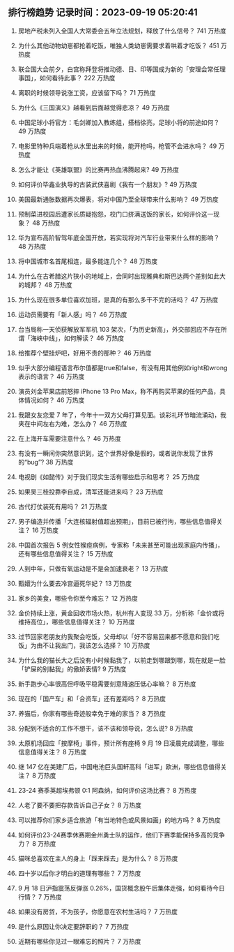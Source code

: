 
## 排行榜趋势 记录时间：2023-09-19 05:20:41
  
  1. 房地产税未列入全国人大常委会五年立法规划，释放了什么信号？ 741 万热度
    
  2. 为什么其他动物幼崽都抢着吃饭，唯独人类幼崽需要求着哄着才吃饭？ 451 万热度
    
  3. 联合国大会前夕，白宫称拜登将推动德、日、印等国成为新的「安理会常任理事国」，如何看待此事？ 222 万热度
    
  4. 离职的时候领导说涨工资，应该留下吗？ 71 万热度
    
  5. 为什么《三国演义》越看到后面越觉得悲凉？ 49 万热度
    
  6. 中国足球小将官方：毛剑卿加入教练组，搭档徐亮，足球小将的前途如何？ 49 万热度
    
  7. 电影里特种兵端着枪从水里出来的时候，能开枪吗，枪管不会进水吗？ 49 万热度
    
  8. 怎么才能让《英雄联盟》的比赛再热血沸腾起来? 49 万热度
    
  9. 如何评价毕鑫业执导的古装武侠喜剧《我有一个朋友》? 49 万热度
    
  10. 美国最新通胀数据再次爆表，将对中国乃至全球带来什么影响？ 49 万热度
    
  11. 预制菜进校园后遭家长质疑抱怨，校门口挤满送饭的家长，如何评价这一现象？ 48 万热度
    
  12. 华为宣布高阶智驾年底全国开放，若实现将对汽车行业带来什么样的影响？ 48 万热度
    
  13. 将中国城市名首尾相连，最多能连几个？ 48 万热度
    
  14. 为什么在古希腊这片狭小的地域上，会同时出现雅典和斯巴达两个差别如此大的城邦？ 48 万热度
    
  15. 为什么现在很多单位喜欢加班，是真的有那么多干不完的活吗？ 47 万热度
    
  16. 运动员需要有「新人感」吗？ 46 万热度
    
  17. 台当局称一天侦获解放军军机 103 架次，「为历史新高」，外交部回应不存在所谓「海峡中线」，如何解读？ 46 万热度
    
  18. 给推荐个壁挂炉吧，好用不贵的那种？ 46 万热度
    
  19. 似乎大部分编程语言布尔值都是true和false，有没有用其他例如right和wrong表示的语言？ 46 万热度
    
  20. 演员刘金苹果店前怒摔 iPhone 13 Pro Max，称不再购买苹果的任何产品，具体情况如何？ 46 万热度
    
  21. 我跟女友恋爱 7 年了，今年十一双方父母打算见面。谈彩礼环节暗流涌动，我夹在中间左右为难，怎么办？ 46 万热度
    
  22. 在上海开车需要注意什么？ 46 万热度
    
  23. 有没有一瞬间你突然意识到，这个世界好像是假的，或者说你发现了世界的“bug”? 38 万热度
    
  24. 电视剧《如懿传》对于我们现实生活有哪些启示和思考？ 25 万热度
    
  25. 如果吴三桂投靠李自成，清军还能进来吗？ 23 万热度
    
  26. 古代打仗装死有用吗？ 21 万热度
    
  27. 男子编造并传播「大连核辐射值超出预期」，目前已被行拘，哪些信息值得关注？ 16 万热度
    
  28. 中国首次报告 5 例女性猴痘病例，专家称「未来甚至可能出现家庭内传播」，还有哪些信息值得关注？ 15 万热度
    
  29. 人到中年，只做有氧运动是不是会加速衰老？ 13 万热度
    
  30. 甄嬛为什么要去冷宫逼死华妃？ 13 万热度
    
  31. 家乡的美食，哪些令你至今难忘？ 12 万热度
    
  32. 金价持续上涨，黄金回收市场火热，杭州有人变现 33 万，分析称「金价或将维持高位」，哪些信息值得关注？ 10 万热度
    
  33. 过节回家老朋友约我聚会吃饭，父母却以「好不容易回来都不愿意和我们吃饭」为由不让我出门，我该怎么选择？ 10 万热度
    
  34. 为什么我的猫长大之后没有小时候黏我了，以前走到哪跟到哪，现在就是一脸「铲屎的别黏我」的傲娇表情? 9 万热度
    
  35. 新手跑步心率很高但呼吸平稳需要刻意降速压低心率嘛？ 8 万热度
    
  36. 现在的「国产车」和「合资车」还有差距吗？ 8 万热度
    
  37. 养猫后，你家有哪些奇迹般幸免于难的家当？ 8 万热度
    
  38. 分配到不适合的工作不想干，该不该和领导说，怎么说? 8 万热度
    
  39. 太原机场回应「按摩椅」事件，预计所有座椅 9 月 19 日凌晨完成调整，哪些信息值得关注？ 8 万热度
    
  40. 继 147 亿在美建厂后，中国电池巨头国轩高科「进军」欧洲，哪些信息值得关注？ 8 万热度
    
  41. 23-24 赛季英超埃弗顿 0:1 阿森纳，如何评价这场比赛？ 8 万热度
    
  42. 人老了要不要把存款告诉自己子女？ 8 万热度
    
  43. 可以推荐你们家乡适合旅游「有当地特色或风景如画」的地方吗？ 8 万热度
    
  44. 如何评价23-24赛季休赛期金州勇士队的运作，他们下赛季能保持多高的竞争力？ 8 万热度
    
  45. 猫咪总喜欢在主人的身上「踩来踩去」是为什么？ 8 万热度
    
  46. 四十岁以后你才明白的道理有哪些？ 7 万热度
    
  47. 9 月 18 日沪指震荡反弹涨 0.26%，国货概念股午后集体走强，如何看待今日行情？ 7 万热度
    
  48. 如果没有房贷，不为孩子，你愿意在农村生活吗？ 7 万热度
    
  49. 是什么原因让你决定要辞职的？ 7 万热度
    
  50. 近期有哪些你见过一眼难忘的照片？ 7 万热度
    